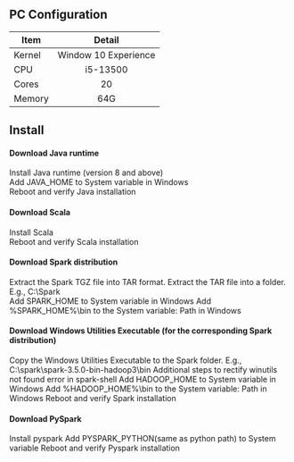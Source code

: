 ## PC Configuration
| Item | Detail |
| - | :---: |
| Kernel | Window 10 Experience |
| CPU | i5-13500 |
| Cores | 20 |
| Memory | 64G |

## Install
#### Download Java runtime
Install Java runtime (version 8 and above) <br>
Add JAVA_HOME to System variable in Windows <br>
Reboot and verify Java installation <br>

#### Download Scala
Install Scala <br>
Reboot and verify Scala installation <br>

#### Download Spark distribution
Extract the Spark TGZ file into TAR format. Extract the TAR file into a folder. E.g., C:\Spark \
Add SPARK_HOME to System variable in Windows
Add %SPARK_HOME%\bin to the System variable: Path in Windows

#### Download Windows Utilities Executable (for the corresponding Spark distribution)
Copy the Windows Utilities Executable to the Spark folder. E.g., C:\spark\spark-3.5.0-bin-hadoop3\bin
Additional steps to rectify winutils not found error in spark-shell
Add HADOOP_HOME to System variable in Windows
Add %HADOOP_HOME%\bin to the System variable: Path in Windows
Reboot and verify Spark installation

#### Download PySpark
Install pyspark
Add PYSPARK_PYTHON(same as python path) to System variable
Reboot and verify Pyspark installation
